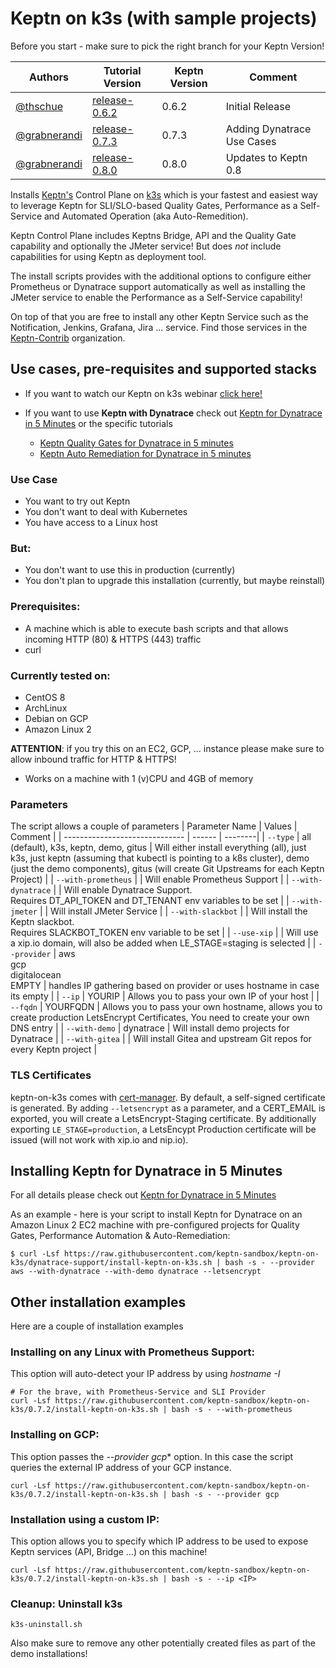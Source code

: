 # Keptn on k3s (with sample projects)

Before you start - make sure to pick the right branch for your Keptn Version!

| Authors | Tutorial Version | Keptn Version | Comment |
| ------ | ------------- | --------------| -------- |
| [@thschue](https://github.com/thschue) | [release-0.6.2](https://github.com/keptn-sandbox/keptn-on-k3s/tree/release-0.6.2) | 0.6.2 | Initial Release |
| [@grabnerandi](https://github.com/grabnerandi) | [release-0.7.3](https://github.com/keptn-sandbox/keptn-on-k3s/tree/release-0.7.3) | 0.7.3 | Adding Dynatrace Use Cases |
| [@grabnerandi](https://github.com/grabnerandi) | [release-0.8.0](https://github.com/keptn-sandbox/keptn-on-k3s/tree/release-0.8.0) | 0.8.0 | Updates to Keptn 0.8 |


Installs [Keptn's](https://keptn.sh) Control Plane on [k3s](https://k3s.io) which is your fastest and easiest way to leverage Keptn for SLI/SLO-based Quality Gates, Performance as a Self-Service and Automated Operation (aka Auto-Remedition).

Keptn Control Plane includes Keptns Bridge, API and the Quality Gate capability and optionally the JMeter service! But does _not_ include capabilities for using Keptn as deployment tool.

The install scripts provides with the additional options to configure either Prometheus or Dynatrace support automatically as well as installing the JMeter service to enable the Performance as a Self-Service capability!

On top of that you are free to install any other Keptn Service such as the Notification, Jenkins, Grafana, Jira ... service. Find those services in the [Keptn-Contrib](https://github.com/keptn-contrib) organization.

## Use cases, pre-requisites and supported stacks

* If you want to watch our Keptn on k3s webinar [click here!](https://www.youtube.com/watch?v=hx0NHj4u7ic)

* If you want to use **Keptn with Dynatrace** check out [Keptn for Dynatrace in 5 Minutes](README-KeptnForDynatrace.md) or the specific tutorials
  * [Keptn Quality Gates for Dynatrace in 5 minutes](https://www.youtube.com/watch?v=650Gn--XEQE)
  * [Keptn Auto Remediation for Dynatrace in 5 minutes](https://www.youtube.com/watch?v=05Mzs-Donr0)

### Use Case
 * You want to try out Keptn
 * You don't want to deal with Kubernetes
 * You have access to a Linux host
 
### But:
 * You don't want to use this in production (currently)
 * You don't plan to upgrade this installation (currently, but maybe reinstall) 

### Prerequisites:
  * A machine which is able to execute bash scripts and that allows incoming HTTP (80) & HTTPS (443) traffic
  * curl
  
### Currently tested on:
  * CentOS 8
  * ArchLinux
  * Debian on GCP
  * Amazon Linux 2

**ATTENTION**: if you try this on an EC2, GCP, ... instance please make sure to allow inbound traffic for HTTP & HTTPS!

* Works on a machine with 1 (v)CPU and 4GB of memory

### Parameters
The script allows a couple of parameters
| Parameter Name | Values | Comment |
| ------------------------------ | ------ | --------|
| `--type` | all (default), k3s, keptn, demo, gitus | Will either install everything (all), just k3s, just keptn (assuming that kubectl is pointing to a k8s cluster), demo (just the demo components), gitus (will create Git Upstreams for each Keptn Project) |
| `--with-prometheus` | | Will enable Prometheus Support |
| `--with-dynatrace` | | Will enable Dynatrace Support.<br>Requires DT_API_TOKEN and DT_TENANT env variables to be set |
| `--with-jmeter` | | Will install JMeter Service |
| `--with-slackbot` | | Will install the Keptn slackbot. <br> Requires SLACKBOT_TOKEN env variable to be set |
| `--use-xip` | | Will use a xip.io domain, will also be added when LE_STAGE=staging is selected |
| `--provider` | aws<br>gcp<br>digitalocean<br>EMPTY | handles IP gathering based on provider or uses hostname in case its empty |
| `--ip` | YOURIP | Allows you to pass your own IP of your host |
| `--fqdn` | YOURFQDN | Allows you to pass your own hostname, allows you to create production LetsEncrypt Certificates, You need to create your own DNS entry |
| `--with-demo` | dynatrace | Will install demo projects for Dynatrace |
| `--with-gitea` |  | Will install Gitea and upstream Git repos for every Keptn project  |

### TLS Certificates
keptn-on-k3s comes with [cert-manager](https://cert-manager.io/). By default, a self-signed certificate is generated. By adding `--letsencrypt` as a parameter, and a CERT_EMAIL is exported, you will create a LetsEncrypt-Staging certificate. By additionally exporting `LE_STAGE=production`, a LetsEncypt Production certificate will be issued (will not work with xip.io and nip.io). 

## Installing Keptn for Dynatrace in 5 Minutes

For all details please check out [Keptn for Dynatrace in 5 Minutes](README-KeptnForDynatrace.md)

As an example - here is your script to install Keptn for Dynatrace on an Amazon Linux 2 EC2 machine with pre-configured projects for Quality Gates, Performance Automation & Auto-Remediation:
```console
$ curl -Lsf https://raw.githubusercontent.com/keptn-sandbox/keptn-on-k3s/dynatrace-support/install-keptn-on-k3s.sh | bash -s - --provider aws --with-dynatrace --with-demo dynatrace --letsencrypt
```

## Other installation examples

Here are a couple of installation examples

### Installing on any Linux with Prometheus Support:

This option will auto-detect your IP address by using *hostname -I* 
```console
# For the brave, with Prometheus-Service and SLI Provider
curl -Lsf https://raw.githubusercontent.com/keptn-sandbox/keptn-on-k3s/0.7.2/install-keptn-on-k3s.sh | bash -s - --with-prometheus
```

### Installing on GCP:

This option passes the *--provider gcp** option. In this case the script queries the external IP address of your GCP instance.
```console
curl -Lsf https://raw.githubusercontent.com/keptn-sandbox/keptn-on-k3s/0.7.2/install-keptn-on-k3s.sh | bash -s - --provider gcp
``` 

### Installation using a custom IP:

This option allows you to specify which IP address to be used to expose Keptn services (API, Bridge ...) on this machine!

```console
curl -Lsf https://raw.githubusercontent.com/keptn-sandbox/keptn-on-k3s/0.7.2/install-keptn-on-k3s.sh | bash -s - --ip <IP>
```

### Cleanup: Uninstall k3s
```console
k3s-uninstall.sh
```

Also make sure to remove any other potentially created files as part of the demo installations!
